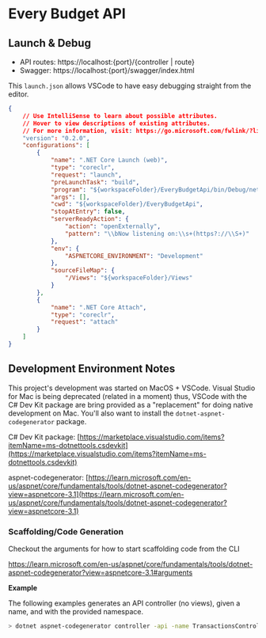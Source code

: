 # Every Budget API


## Launch & Debug

- API routes: https://localhost:{port}/{controller | route}
- Swagger: https://localhost:{port}/swagger/index.html

This `launch.json` allows VSCode to have easy debugging straight from the editor.

```json
{
    // Use IntelliSense to learn about possible attributes.
    // Hover to view descriptions of existing attributes.
    // For more information, visit: https://go.microsoft.com/fwlink/?linkid=830387
    "version": "0.2.0",
    "configurations": [
        {
            "name": ".NET Core Launch (web)",
            "type": "coreclr",
            "request": "launch",
            "preLaunchTask": "build",
            "program": "${workspaceFolder}/EveryBudgetApi/bin/Debug/net8.0/EveryBudgetApi.dll",
            "args": [],
            "cwd": "${workspaceFolder}/EveryBudgetApi",
            "stopAtEntry": false,
            "serverReadyAction": {
                "action": "openExternally",
                "pattern": "\\bNow listening on:\\s+(https?://\\S+)"
            },
            "env": {
                "ASPNETCORE_ENVIRONMENT": "Development"
            },
            "sourceFileMap": {
                "/Views": "${workspaceFolder}/Views"
            }
        },
        {
            "name": ".NET Core Attach",
            "type": "coreclr",
            "request": "attach"
        }
    ]
}
```

## Development Environment Notes

This project's development was started on MacOS + VSCode. Visual Studio for Mac is being deprecated (related in a moment) thus, VSCode with the C# Dev Kit package are bring provided as a "replacement" for doing native development on Mac. You'll also want to install the `dotnet-aspnet-codegenerator` package.

C# Dev Kit package: [https://marketplace.visualstudio.com/items?itemName=ms-dotnettools.csdevkit](https://marketplace.visualstudio.com/items?itemName=ms-dotnettools.csdevkit)

aspnet-codegenerator: [https://learn.microsoft.com/en-us/aspnet/core/fundamentals/tools/dotnet-aspnet-codegenerator?view=aspnetcore-3.1](https://learn.microsoft.com/en-us/aspnet/core/fundamentals/tools/dotnet-aspnet-codegenerator?view=aspnetcore-3.1)

### Scaffolding/Code Generation

Checkout the arguments for how to start scaffolding code from the CLI

https://learn.microsoft.com/en-us/aspnet/core/fundamentals/tools/dotnet-aspnet-codegenerator?view=aspnetcore-3.1#arguments

**Example**

The following examples generates an API controller (no views), given a name, and with the provided namespace.

```bash
> dotnet aspnet-codegenerator controller -api -name TransactionsController -namespace EveryBudgetApi.Controllers
```